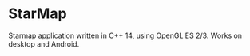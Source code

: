 StarMap
=======

Starmap application written in C++ 14, using OpenGL ES 2/3.
Works on desktop and Android.
